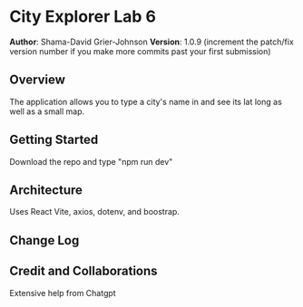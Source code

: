# City Explorer Lab 6 

**Author**: Shama-David Grier-Johnson
**Version**: 1.0.9 (increment the patch/fix version number if you make more commits past your first submission)

## Overview
The application allows you to type a city's name in and see its lat long as well as a small map.

## Getting Started
Download the repo and type "npm run dev"

## Architecture
Uses React Vite, axios, dotenv, and boostrap.

## Change Log
<!-- Use this area to document the iterative changes made to your application as each feature is successfully implemented. Use time stamps. Here's an example:

01-01-2001 4:59pm - Application now has a fully-functional express server, with a GET route for the location resource. -->

## Credit and Collaborations
Extensive help from Chatgpt